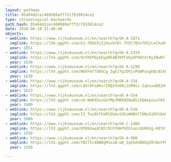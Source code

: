 ```yaml
---
layout: pathway
title: 05484d2cec460980afff2cf810814ce2
type: chronological-backwards
path_hash: 05484d2cec460980afff2cf810814ce2
date: 2018-06-10 21:46:40
objects:
- weblink: https://www.rijksmuseum.nl/en/search?q=SK-A-1871
  imglink: https://lh6.ggpht.com/k1-7OGO3jZjUusbrBl-7h5C703v703jLoCkuOvbuSznU9JT0c36p5I7aN4qFmd8ssg5BhDi8DseHIJn1yUAQnbBquQ=s200
  year: 1851
- weblink: https://www.rijksmuseum.nl/en/search?q=SK-A-2319
  imglink: https://lh4.ggpht.com/9zYKKPQykEypN54B7HfFaOy6P4DtXr9yINuN7-NyfPOiT13yCYvD_U0B08AfFPDNHkh-RgOawRqKV_W0vDMCPKAWLbHm=s200
  year: 1630
- weblink: https://www.rijksmuseum.nl/en/search?q=SK-A-1298
  imglink: https://lh4.ggpht.com/N6hFmf7d8GCg_3gEiYgJD9jxPGWPasghQcACkBqEKrzb4kdP7tbDi42DXQS8xUru658690bgK2pe5-m7otl_jxWly5g=s200
  year: 1630
- weblink: https://www.rijksmuseum.nl/en/search?q=SK-A-134
  imglink: https://lh3.ggpht.com/L9XrhFxARvr1OQ2VeO8j1XRNsi-IqkioaDOjHsUNFq3QlKvRlGCFw-ESN---7fScJ9i132cNwOYUfCfRvBfaS0JzqzH6=s200
  year: 1623
- weblink: https://www.rijksmuseum.nl/en/search?q=SK-A-554
  imglink: https://lh5.ggpht.com/uQ-NmKX5ucGkYMpJM8EWZQw85ikQAepousFA5_6amDauoV20j8JJsTpmc9tl0huXJUNxL1Pro5tMB3f8s3pe8b1f0Ws=s200
  year: 1609
- weblink: https://www.rijksmuseum.nl/en/search?q=SK-A-526
  imglink: https://lh3.ggpht.com/I3_Toi8kTkVRlEb6vSUEzWHDX7lDNs5iMJt8ohP7OjBOxdOKHV1FKJXt3lfgtmvsaW6GyJBfdC2MLJq7OMrAZR8JKiUH=s200
  year: 1609
- weblink: https://www.rijksmuseum.nl/en/search?q=SK-C-1466
  imglink: https://lh3.ggpht.com/QTKN2wqXCNTc9ChY0Hf9IOloncbhR03g-K87U7kzf3eojLP5UvGb4xnDIs3DK1zEM74SbwHnbqKnAN-OtPywY_bDVJg=s200
  year: 1550
- weblink: https://www.rijksmuseum.nl/en/search?q=SK-A-980
  imglink: https://lh5.ggpht.com/YBITIi48NDgMxxiW-w8_1qXkAXB0GpZ0rWotP6fuzvpl5uvza0toWMrzLeOUhFpvB2u60vSC7dcWxrs3Tz3-st20Pcg=s200
  year: 1550

---
```

